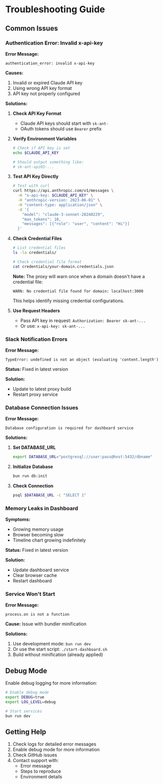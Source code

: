 # Troubleshooting Guide

## Common Issues

### Authentication Error: Invalid x-api-key

**Error Message:**
```
authentication_error: invalid x-api-key
```

**Causes:**
1. Invalid or expired Claude API key
2. Using wrong API key format
3. API key not properly configured

**Solutions:**

1. **Check API Key Format**
   - Claude API keys should start with `sk-ant-`
   - OAuth tokens should use `Bearer` prefix

2. **Verify Environment Variables**
   ```bash
   # Check if API key is set
   echo $CLAUDE_API_KEY
   
   # Should output something like:
   # sk-ant-api03-...
   ```

3. **Test API Key Directly**
   ```bash
   # Test with curl
   curl https://api.anthropic.com/v1/messages \
     -H "x-api-key: $CLAUDE_API_KEY" \
     -H "anthropic-version: 2023-06-01" \
     -H "content-type: application/json" \
     -d '{
       "model": "claude-3-sonnet-20240229",
       "max_tokens": 10,
       "messages": [{"role": "user", "content": "Hi"}]
     }'
   ```

4. **Check Credential Files**
   ```bash
   # List credential files
   ls -la credentials/
   
   # Check credential file format
   cat credentials/your-domain.credentials.json
   ```
   
   **Note:** The proxy will warn once when a domain doesn't have a credential file:
   ```
   WARN: No credential file found for domain: localhost:3000
   ```
   This helps identify missing credential configurations.

5. **Use Request Headers**
   - Pass API key in request: `Authorization: Bearer sk-ant-...`
   - Or use: `x-api-key: sk-ant-...`

### Slack Notification Errors

**Error Message:**
```
TypeError: undefined is not an object (evaluating 'content.length')
```

**Status:** Fixed in latest version

**Solution:**
- Update to latest proxy build
- Restart proxy service

### Database Connection Issues

**Error Message:**
```
Database configuration is required for dashboard service
```

**Solutions:**

1. **Set DATABASE_URL**
   ```bash
   export DATABASE_URL="postgresql://user:pass@host:5432/dbname"
   ```

2. **Initialize Database**
   ```bash
   bun run db:init
   ```

3. **Check Connection**
   ```bash
   psql $DATABASE_URL -c "SELECT 1"
   ```

### Memory Leaks in Dashboard

**Symptoms:**
- Growing memory usage
- Browser becoming slow
- Timeline chart growing indefinitely

**Status:** Fixed in latest version

**Solution:**
- Update dashboard service
- Clear browser cache
- Restart dashboard

### Service Won't Start

**Error Message:**
```
process.on is not a function
```

**Cause:** Issue with bundler minification

**Solutions:**
1. Use development mode: `bun run dev`
2. Or use the start script: `./start-dashboard.sh`
3. Build without minification (already applied)

## Debug Mode

Enable debug logging for more information:

```bash
# Enable debug mode
export DEBUG=true
export LOG_LEVEL=debug

# Start services
bun run dev
```

## Getting Help

1. Check logs for detailed error messages
2. Enable debug mode for more information
3. Check GitHub issues
4. Contact support with:
   - Error message
   - Steps to reproduce
   - Environment details